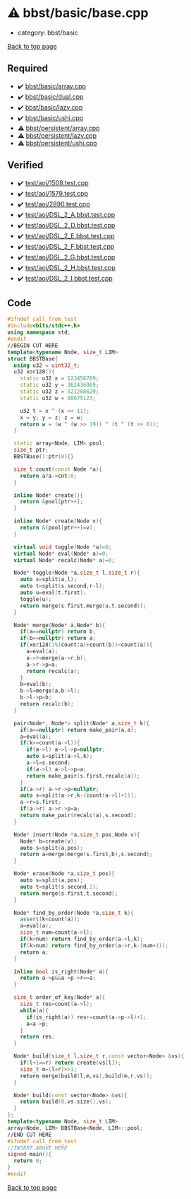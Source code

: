 <!-- mathjax config similar to math.stackexchange -->
<script type="text/javascript" async
  src="https://cdnjs.cloudflare.com/ajax/libs/mathjax/2.7.5/MathJax.js?config=TeX-MML-AM_CHTML">
</script>
<script type="text/x-mathjax-config">
  MathJax.Hub.Config({
    TeX: { equationNumbers: { autoNumber: "AMS" }},
    tex2jax: {
      inlineMath: [ ['$','$'] ],
      processEscapes: true
    },
    "HTML-CSS": { matchFontHeight: false },
    displayAlign: "left",
    displayIndent: "2em"
  });
</script>

<script type="text/javascript" src="https://cdnjs.cloudflare.com/ajax/libs/jquery/3.4.1/jquery.min.js"></script>
<script src="https://cdn.jsdelivr.net/npm/jquery-balloon-js@1.1.2/jquery.balloon.min.js" integrity="sha256-ZEYs9VrgAeNuPvs15E39OsyOJaIkXEEt10fzxJ20+2I=" crossorigin="anonymous"></script>
<script type="text/javascript" src="../../../assets/js/copy-button.js"></script>
<link rel="stylesheet" href="../../../assets/css/copy-button.css" />


# :warning: bbst/basic/base.cpp
* category: bbst/basic


[Back to top page](../../../index.html)



## Required
* :heavy_check_mark: [bbst/basic/array.cpp](array.cpp.html)
* :heavy_check_mark: [bbst/basic/dual.cpp](dual.cpp.html)
* :heavy_check_mark: [bbst/basic/lazy.cpp](lazy.cpp.html)
* :heavy_check_mark: [bbst/basic/ushi.cpp](ushi.cpp.html)
* :warning: [bbst/persistent/array.cpp](../persistent/array.cpp.html)
* :warning: [bbst/persistent/lazy.cpp](../persistent/lazy.cpp.html)
* :warning: [bbst/persistent/ushi.cpp](../persistent/ushi.cpp.html)


## Verified
* :heavy_check_mark: [test/aoj/1508.test.cpp](../../../verify/test/aoj/1508.test.cpp.html)
* :heavy_check_mark: [test/aoj/1579.test.cpp](../../../verify/test/aoj/1579.test.cpp.html)
* :heavy_check_mark: [test/aoj/2890.test.cpp](../../../verify/test/aoj/2890.test.cpp.html)
* :heavy_check_mark: [test/aoj/DSL_2_A.bbst.test.cpp](../../../verify/test/aoj/DSL_2_A.bbst.test.cpp.html)
* :heavy_check_mark: [test/aoj/DSL_2_D.bbst.test.cpp](../../../verify/test/aoj/DSL_2_D.bbst.test.cpp.html)
* :heavy_check_mark: [test/aoj/DSL_2_E.bbst.test.cpp](../../../verify/test/aoj/DSL_2_E.bbst.test.cpp.html)
* :heavy_check_mark: [test/aoj/DSL_2_F.bbst.test.cpp](../../../verify/test/aoj/DSL_2_F.bbst.test.cpp.html)
* :heavy_check_mark: [test/aoj/DSL_2_G.bbst.test.cpp](../../../verify/test/aoj/DSL_2_G.bbst.test.cpp.html)
* :heavy_check_mark: [test/aoj/DSL_2_H.bbst.test.cpp](../../../verify/test/aoj/DSL_2_H.bbst.test.cpp.html)
* :heavy_check_mark: [test/aoj/DSL_2_I.bbst.test.cpp](../../../verify/test/aoj/DSL_2_I.bbst.test.cpp.html)


## Code
```cpp
#ifndef call_from_test
#include<bits/stdc++.h>
using namespace std;
#endif
//BEGIN CUT HERE
template<typename Node, size_t LIM>
struct BBSTBase{
  using u32 = uint32_t;
  u32 xor128(){
    static u32 x = 123456789;
    static u32 y = 362436069;
    static u32 z = 521288629;
    static u32 w = 88675123;

    u32 t = x ^ (x << 11);
    x = y; y = z; z = w;
    return w = (w ^ (w >> 19)) ^ (t ^ (t >> 8));
  }

  static array<Node, LIM> pool;
  size_t ptr;
  BBSTBase():ptr(0){}

  size_t count(const Node *a){
    return a?a->cnt:0;
  }

  inline Node* create(){
    return &pool[ptr++];
  }

  inline Node* create(Node v){
    return &(pool[ptr++]=v);
  }

  virtual void toggle(Node *a)=0;
  virtual Node* eval(Node* a)=0;
  virtual Node* recalc(Node* a)=0;

  Node* toggle(Node *a,size_t l,size_t r){
    auto s=split(a,l);
    auto t=split(s.second,r-l);
    auto u=eval(t.first);
    toggle(u);
    return merge(s.first,merge(u,t.second));
  }

  Node* merge(Node* a,Node* b){
    if(a==nullptr) return b;
    if(b==nullptr) return a;
    if(xor128()%(count(a)+count(b))<count(a)){
      a=eval(a);
      a->r=merge(a->r,b);
      a->r->p=a;
      return recalc(a);
    }
    b=eval(b);
    b->l=merge(a,b->l);
    b->l->p=b;
    return recalc(b);
  }

  pair<Node*, Node*> split(Node* a,size_t k){
    if(a==nullptr) return make_pair(a,a);
    a=eval(a);
    if(k<=count(a->l)){
      if(a->l) a->l->p=nullptr;
      auto s=split(a->l,k);
      a->l=s.second;
      if(a->l) a->l->p=a;
      return make_pair(s.first,recalc(a));
    }
    if(a->r) a->r->p=nullptr;
    auto s=split(a->r,k-(count(a->l)+1));
    a->r=s.first;
    if(a->r) a->r->p=a;
    return make_pair(recalc(a),s.second);
  }

  Node* insert(Node *a,size_t pos,Node v){
    Node* b=create(v);
    auto s=split(a,pos);
    return a=merge(merge(s.first,b),s.second);
  }

  Node* erase(Node *a,size_t pos){
    auto s=split(a,pos);
    auto t=split(s.second,1);
    return merge(s.first,t.second);
  }

  Node* find_by_order(Node *a,size_t k){
    assert(k<count(a));
    a=eval(a);
    size_t num=count(a->l);
    if(k<num) return find_by_order(a->l,k);
    if(k>num) return find_by_order(a->r,k-(num+1));
    return a;
  }

  inline bool is_right(Node* a){
    return a->p&&a->p->r==a;
  }

  size_t order_of_key(Node* a){
    size_t res=count(a->l);
    while(a){
      if(is_right(a)) res+=count(a->p->l)+1;
      a=a->p;
    }
    return res;
  }

  Node* build(size_t l,size_t r,const vector<Node> &vs){
    if(l+1==r) return create(vs[l]);
    size_t m=(l+r)>>1;
    return merge(build(l,m,vs),build(m,r,vs));
  }

  Node* build(const vector<Node> &vs){
    return build(0,vs.size(),vs);
  }
};
template<typename Node, size_t LIM>
array<Node, LIM> BBSTBase<Node, LIM>::pool;
//END CUT HERE
#ifndef call_from_test
//INSERT ABOVE HERE
signed main(){
  return 0;
}
#endif

```

[Back to top page](../../../index.html)

